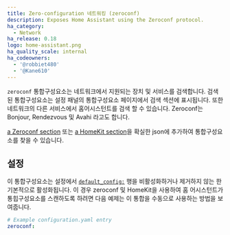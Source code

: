 ```yaml
---
title: Zero-configuration 네트워킹 (zeroconf)
description: Exposes Home Assistant using the Zeroconf protocol.
ha_category:
  - Network
ha_release: 0.18
logo: home-assistant.png
ha_quality_scale: internal
ha_codeowners:
  - '@robbiet480'
  - '@Kane610'
---
```


`zeroconf` 통합구성요소는 네트워크에서 지원되는 장치 및 서비스를 검색합니다. 검색된 통합구성요소는 설정 패널의 통합구성요소 페이지에서 검색 섹션에 표시됩니다. 또한 네트워크의 다른 서비스에서 홈어시스턴트를 검색 할 수 있습니다. Zeroconf는 Bonjour, Rendezvous 및 Avahi 라고도 합니다.

[a Zeroconf section](https://developers.home-assistant.io/docs/en/next/creating_integration_manifest.html#zeroconf) 또는 [a HomeKit section](https://developers.home-assistant.io/docs/en/next/creating_integration_manifest.html#homekit)을 확실한 json에 추가하여 통합구성요소를 찾을 수 있습니다.

## 설정

이 통합구성요소는 설정에서 [`default_config:`](https://www.home-assistant.io/integrations/default_config/) 행을 비활성화하거나 제거하지 않는 한 기본적으로 활성화됩니다. 이 경우 zeroconf 및 HomeKit을 사용하여 홈 어시스턴트가 통힙구성요소를 스캔하도록 하려면 다음 예제는 이 통합을 수동으로 사용하는 방법을 보여줍니다.

```yaml
# Example configuration.yaml entry
zeroconf:
```
